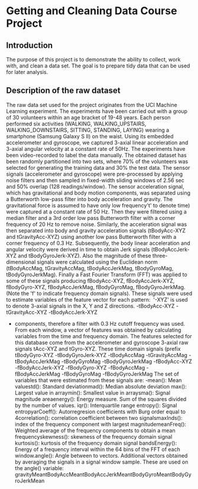 # Getting and Cleaning Data Course Project

## Introduction

The purpose of this project is to demonstrate the ability to collect, work with, and clean a data set. The goal is to prepare tidy data that can be used for later analysis. 

## Description of the raw dataset 

The raw data set used for the project originates from the UCI Machine Learning experiment. The experiments have been carried out with a group of 30 volunteers within an age bracket of 19-48 years. Each person performed six activities (WALKING, WALKING_UPSTAIRS, WALKING_DOWNSTAIRS, SITTING, STANDING, LAYING) wearing a smartphone (Samsung Galaxy S II) on the waist. Using its embedded accelerometer and gyroscope, we captured 3-axial linear acceleration and 3-axial angular velocity at a constant rate of 50Hz. The experiments have been video-recorded to label the data manually. The obtained dataset has been randomly partitioned into two sets, where 70% of the volunteers was selected for generating the training data and 30% the test data. 
The sensor signals (accelerometer and gyroscope) were pre-processed by applying noise filters and then sampled in fixed-width sliding windows of 2.56 sec and 50% overlap (128 readings/window). The sensor acceleration signal, which has gravitational and body motion components, was separated using a Butterworth low-pass filter into body acceleration and gravity. The gravitational force is assumed to have only low frequency't' to denote time) were captured at a constant rate of 50 Hz. Then they were filtered using a median filter and a 3rd order low pass Butterworth filter with a corner frequency of 20 Hz to remove noise. Similarly, the acceleration signal was then separated into body and gravity acceleration signals (tBodyAcc-XYZ and tGravityAcc-XYZ) using another low pass Butterworth filter with a corner frequency of 0.3 Hz. 
Subsequently, the body linear acceleration and angular velocity were derived in time to obtain Jerk signals (tBodyAccJerk-XYZ and tBodyGyroJerk-XYZ). Also the magnitude of these three-dimensional signals were calculated using the Euclidean norm (tBodyAccMag, tGravityAccMag, tBodyAccJerkMag, tBodyGyroMag, tBodyGyroJerkMag). 
Finally a Fast Fourier Transform (FFT) was applied to some of these signals producing fBodyAcc-XYZ, fBodyAccJerk-XYZ, fBodyGyro-XYZ, fBodyAccJerkMag, fBodyGyroMag, fBodyGyroJerkMag. (Note the 'f' to indicate frequency domain signals). 
These signals were used to estimate variables of the feature vector for each pattern:  '-XYZ' is used to denote 3-axial signals in the X, Y and Z directions.
-tBodyAcc-XYZ
-tGravityAcc-XYZ
-tBodyAccJerk-XYZ
- components, therefore a filter with 0.3 Hz cutoff frequency was used. From each window, a vector of features was obtained by calculating variables from the time and frequency domain. 
The features selected for this database come from the accelerometer and gyroscope 3-axial raw signals tAcc-XYZ and tGyro-XYZ. These time domain signals (prefix tBodyGyro-XYZ
-tBodyGyroJerk-XYZ
-tBodyAccMag
-tGravityAccMag
-tBodyAccJerkMag
-tBodyGyroMag
-tBodyGyroJerkMag
-fBodyAcc-XYZ
-fBodyAccJerk-XYZ
-fBodyGyro-XYZ
-fBodyAccMag
-fBodyAccJerkMag
-fBodyGyroMag
-fBodyGyroJerkMag
The set of variables that were estimated from these signals are: 
-mean(): Mean valuestd(): Standard deviationmad(): Median absolute deviation max(): Largest value in arraymin(): Smallest value in arraysma(): Signal magnitude areaenergy(): Energy measure. Sum of the squares divided by the number of values. iqr(): Interquartile range entropy(): Signal entropyarCoeff(): Autorregresion coefficients with Burg order equal to 4correlation(): correlation coefficient between two signalsmaxInds(): index of the frequency component with largest magnitudemeanFreq(): Weighted average of the frequency components to obtain a mean frequencyskewness(): skewness of the frequency domain signal kurtosis(): kurtosis of the frequency domain signal bandsEnergy(): Energy of a frequency interval within the 64 bins of the FFT of each window.angle(): Angle between to vectors.
Additional vectors obtained by averaging the signals in a signal window sample. These are used on the angle() variable:
gravityMeantBodyAccMeantBodyAccJerkMeantBodyGyroMeantBodyGyroJerkMean

